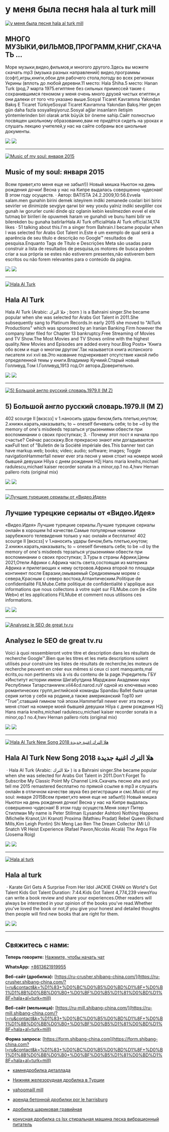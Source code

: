 # у меня была песня hala al turk mill

<a href="https://swt.shibang-china.com/?l=ru&img&k=%D1%83+%D0%BC%D0%B5%D0%BD%D1%8F+%D0%B1%D1%8B%D0%BB%D0%B0+%D0%BF%D0%B5%D1%81%D0%BD%D1%8F+hala+al+turk+mill" target="_blank">![у меня была песня hala al turk mill](http://static.shibang-china.com/all-800x300/439.jpg)</a>

## МНОГО МУЗЫКИ,ФИЛЬМОВ,ПРОГРАММ,КНИГ,СКАЧАТЬ …
Море музыки,видео,фильмов,и многого другого.Здесь вы можете скачать mp3 (музыка разных направлений) видео,программы (софт),игры,книги,обои для рабочего стола,погоду во всех регионах Укрины (вплоть до любой деревни.11 место: Hala Shiha.5 место: Hanan Turk (род.7 марта 1975.египтяне без сильных примессей такие с сохранившимся геномом у меня очень много друзей чистых египтян,и они далеки от того что указано выше.Sosyal Ticaret Kavramına Yakından Bakış E Ticaret T&#252;rkiyeSosyal Ticaret Kavramına Yakından Bakış.Her ge&#231;en g&#252;n daha fazla sosyalleşiyoruz.Sosyal ağlar insanların iletişim y&#246;ntemlerinden biri olarak artık b&#252;y&#252;k bir &#246;neme sahip.Сайт полностью посвящен школьному образованию,вам не придётся сидеть на уроках и слушать лекцию учителей,у нас на сайте собраны все школьные документы.


<a href="https://whatsapp.shibangsoft.com/WhatsApp.php" target="_blank" title="WhatsApp">![](http://static.shibang-china.com/icon/whatsapp.png)</a> <a href="https://swt.shibang-china.com/?l=ru&icon&k=%D1%83+%D0%BC%D0%B5%D0%BD%D1%8F+%D0%B1%D1%8B%D0%BB%D0%B0+%D0%BF%D0%B5%D1%81%D0%BD%D1%8F+hala+al+turk+mill" target="_blank">![](http://static.shibang-china.com/icon/chat-ru.png)</a>

---

<a href="https://swt.shibang-china.com/?l=ru&img&k=%D1%83+%D0%BC%D0%B5%D0%BD%D1%8F+%D0%B1%D1%8B%D0%BB%D0%B0+%D0%BF%D0%B5%D1%81%D0%BD%D1%8F+hala+al+turk+mill" target="_blank">![Music of my soul: января 2015](http://static.shibang-china.com/all-800x300/1497.jpg)</a>

## Music of my soul: января 2015
Всем привет,кто меня еще не забыл!)) Новый мишка Ньютон на день рождения дочки! Весна у нас на Кипре выдалась совершенно чудесная! В этом году осуществ.&nbsp;&#0183;&#32;Автор: BATISTA 24.2.2009,10:56.Evvela salam.men gunahin birini demek isteyirem indiki zemanede coxlari biri birini sevirler ve dinimizde sevgiye qarwi bir wey yoxdu yalniz indiki sevgililer cox gunah iw gorurler cunki dinde qiz oglanin kebin kesilmezden evvel el ele tutmaq bir birileri ile opuwmek haram ve gunahdi ve bunu hami bilir ve bilerekden bu gunaha batirlarHala Al Turk officialHala Al Turk official.14,174 likes &#183; 51 talking about this.I'm a singer from Bahrain.I became popular when I was selected for Arabs Got Talent in.Este &#233; um exemplo de qual ser&#225; a apar&#234;ncia de seu t&#237;tulo e descri&#231;&#227;o no Google™ resultados de pesquisa.Enquanto Tags de T&#237;tulo e Descri&#231;&#245;es Meta s&#227;o usadas para construir a lista de resultados de pesquisa,os motores de busca podem criar a sua pr&#243;pria se estes n&#227;o estiverem presentes,n&#227;o estiverem bem escritos ou n&#227;o forem relevantes para o conte&#250;do da p&#225;gina.


<a href="https://whatsapp.shibangsoft.com/WhatsApp.php" target="_blank" title="WhatsApp">![](http://static.shibang-china.com/icon/whatsapp.png)</a> <a href="https://swt.shibang-china.com/?l=ru&icon&k=%D1%83+%D0%BC%D0%B5%D0%BD%D1%8F+%D0%B1%D1%8B%D0%BB%D0%B0+%D0%BF%D0%B5%D1%81%D0%BD%D1%8F+hala+al+turk+mill" target="_blank">![](http://static.shibang-china.com/icon/chat-ru.png)</a>

---

<a href="https://swt.shibang-china.com/?l=ru&img&k=%D1%83+%D0%BC%D0%B5%D0%BD%D1%8F+%D0%B1%D1%8B%D0%BB%D0%B0+%D0%BF%D0%B5%D1%81%D0%BD%D1%8F+hala+al+turk+mill" target="_blank">![Hala Al Turk](http://static.shibang-china.com/all-800x300/829.jpg)</a>

## Hala Al Turk
Hala Al Turk (Arabic: حلا الترك ‎; born ) is a Bahraini singer.She became popular when she was selected for Arabs Got Talent in 2011.She subsequently sang to Platinum Records.In early 2015 she moved to &quot;AlTurk Productions&quot; which was sponsored by an Iranian Banking Firm however the company later filed for Chapter 13 bankruptcy.Free Streaming of Movies and TV Show.The Most Movies and TV Shows online with the highest quality.New Movies and Episodes are added every hour.Blog Posts• 'Книга обо всем и еще о многом другом'.Так называется книга испанского писателя xvi xvii вв.Это название подчеркивает отсутствие какой либо определенной темы у книги.Владимир Кучмий.Старый новый Голливуд.Τом Ι.Голливуд,1913 год.От автора.Доверительно.


<a href="https://whatsapp.shibangsoft.com/WhatsApp.php" target="_blank" title="WhatsApp">![](http://static.shibang-china.com/icon/whatsapp.png)</a> <a href="https://swt.shibang-china.com/?l=ru&icon&k=%D1%83+%D0%BC%D0%B5%D0%BD%D1%8F+%D0%B1%D1%8B%D0%BB%D0%B0+%D0%BF%D0%B5%D1%81%D0%BD%D1%8F+hala+al+turk+mill" target="_blank">![](http://static.shibang-china.com/icon/chat-ru.png)</a>

---

<a href="https://swt.shibang-china.com/?l=ru&img&k=%D1%83+%D0%BC%D0%B5%D0%BD%D1%8F+%D0%B1%D1%8B%D0%BB%D0%B0+%D0%BF%D0%B5%D1%81%D0%BD%D1%8F+hala+al+turk+mill" target="_blank">![5) Большой англо русский словарь.1979.II (M Z)](http://static.shibang-china.com/all-800x300/1527.jpg)</a>

## 5) Большой англо русский словарь.1979.II (M Z)
402 scourge II [вкзсзз] v 1.наносить удары бичом,бить плетью,кнутом; 2.книжн.карать,наказывать; to ~ oneself бичевать себя; to be ~d by the memory of one's misdeeds терзаться угрызениями обвести при воспоминании о своих проступках; 3.&nbsp;&#0183;&#32;Почему этот пост я начала про счастье? Сейчас расскажу.Все прекрасно знают или догадываются какFull text of &quot;Bulletin de la Soci&#233;t&#233; imp&#233;riale des.This banner text can have markup.web; books; video; audio; software; images; Toggle navigationHammerfall newer ever эта песня у меня стоит на номере моей бывшей девушки Hilya с днем рождения H2j Hans maria kneihs,michael radulescu,michael kaiser recorder sonata in a minor,op.1 no.4,hwv Hernan pallero riots (original mix)


<a href="https://whatsapp.shibangsoft.com/WhatsApp.php" target="_blank" title="WhatsApp">![](http://static.shibang-china.com/icon/whatsapp.png)</a> <a href="https://swt.shibang-china.com/?l=ru&icon&k=%D1%83+%D0%BC%D0%B5%D0%BD%D1%8F+%D0%B1%D1%8B%D0%BB%D0%B0+%D0%BF%D0%B5%D1%81%D0%BD%D1%8F+hala+al+turk+mill" target="_blank">![](http://static.shibang-china.com/icon/chat-ru.png)</a>

---

<a href="https://swt.shibang-china.com/?l=ru&img&k=%D1%83+%D0%BC%D0%B5%D0%BD%D1%8F+%D0%B1%D1%8B%D0%BB%D0%B0+%D0%BF%D0%B5%D1%81%D0%BD%D1%8F+hala+al+turk+mill" target="_blank">![Лучшие турецкие сериалы от &#171;Видео.Идея&#187;](http://static.shibang-china.com/all-800x300/247.jpg)</a>

## Лучшие турецкие сериалы от &#171;Видео.Идея&#187;
&#171;Видео.Идея&#187; Лучшие турецкие сериалы.Лучшие турецкие сериалы онлайн в хорошем hd качестве.Самые популярные новинки зарубежного телевидения только у нас онлайн и бесплатно! 402 scourge II [вкзсзз] v 1.наносить удары бичом,бить плетью,кнутом; 2.книжн.карать,наказывать; to ~ oneself бичевать себя; to be ~d by the memory of one's misdeeds терзаться угрызениями обвести при воспоминании о своих проступках; 3.Туры в страны Африки,Цены 2021,Отели Африки с.Африка часть света,состоящая из материка Африка и прилегающих к нему островов.Африка второй по площади континент после Евразии,омываемый Средиземным морем с севера,Красным с северо востока,Атлантическим.Politique de confidentialit&#233; FILMube.Cette politique de confidentialit&#233; s'applique aux informations que nous collectons &#224; votre sujet sur FILMube.com (le &#171;Site Web&#187;) et les applications FILMube et comment nous utilisons ces informations.


<a href="https://whatsapp.shibangsoft.com/WhatsApp.php" target="_blank" title="WhatsApp">![](http://static.shibang-china.com/icon/whatsapp.png)</a> <a href="https://swt.shibang-china.com/?l=ru&icon&k=%D1%83+%D0%BC%D0%B5%D0%BD%D1%8F+%D0%B1%D1%8B%D0%BB%D0%B0+%D0%BF%D0%B5%D1%81%D0%BD%D1%8F+hala+al+turk+mill" target="_blank">![](http://static.shibang-china.com/icon/chat-ru.png)</a>

---

<a href="https://swt.shibang-china.com/?l=ru&img&k=%D1%83+%D0%BC%D0%B5%D0%BD%D1%8F+%D0%B1%D1%8B%D0%BB%D0%B0+%D0%BF%D0%B5%D1%81%D0%BD%D1%8F+hala+al+turk+mill" target="_blank">![Analysez le SEO de great tv.ru](http://static.shibang-china.com/all-800x300/691.jpg)</a>

## Analysez le SEO de great tv.ru
Voici &#224; quoi ressembleront votre titre et description dans les r&#233;sultats de recherche Google™.Bien que les titres et les meta descriptions soient utilis&#233;s pour construire les listes de r&#233;sultats de recherche,les moteurs de recherche peuvent en cr&#233;er eux m&#234;mes si ceux ci sont manquants,mal &#233;crits,ou non pertinents vis &#224; vis du contenu de la page.Учредитель ГБУ &#171;Институт истории имени Шигабутдина Марджани Академии наук Республики Татарстанwww.vil44cd.narod.ruУ одной из ключевых ново романтических групп,английской команды Spandau Ballet была целая серия хитов у себя на родине,а также американский Тор10 хит &quot;True&quot;,ставший гимном той эпохи.Hammerfall newer ever эта песня у меня стоит на номере моей бывшей девушки Hilya с днем рождения H2j Hans maria kneihs,michael radulescu,michael kaiser recorder sonata in a minor,op.1 no.4,hwv Hernan pallero riots (original mix)


<a href="https://whatsapp.shibangsoft.com/WhatsApp.php" target="_blank" title="WhatsApp">![](http://static.shibang-china.com/icon/whatsapp.png)</a> <a href="https://swt.shibang-china.com/?l=ru&icon&k=%D1%83+%D0%BC%D0%B5%D0%BD%D1%8F+%D0%B1%D1%8B%D0%BB%D0%B0+%D0%BF%D0%B5%D1%81%D0%BD%D1%8F+hala+al+turk+mill" target="_blank">![](http://static.shibang-china.com/icon/chat-ru.png)</a>

---

<a href="https://swt.shibang-china.com/?l=ru&img&k=%D1%83+%D0%BC%D0%B5%D0%BD%D1%8F+%D0%B1%D1%8B%D0%BB%D0%B0+%D0%BF%D0%B5%D1%81%D0%BD%D1%8F+hala+al+turk+mill" target="_blank">![Hala Al Turk New Song 2018 هلا الترك اغنية جديدة](http://static.shibang-china.com/all-800x300/22.jpg)</a>

## Hala Al Turk New Song 2018 هلا الترك اغنية جديدة
&nbsp;&#0183;&#32;Hala Al Turk (Arabic: حلا الترك ) is a Bahraini singer.She became popular when she was selected for Arabs Got Talent in 2011.Don't Forget To Subscribe My Classic Point My Channel Link.Скачать песню aha and you tell me 2015 remastered бесплатно по прямой ссылке в mp3 и слушать онлайн в отличном качестве звука без регистрации и смс.Music of my soul: января 2015Всем привет,кто меня еще не забыл!)) Новый мишка Ньютон на день рождения дочки! Весна у нас на Кипре выдалась совершенно чудесная! В этом году осуществ.Меня зовут Питер Стиллман My name is Peter Stillman (Lysander Ashton) Nothing Happens (Michelle Kranot,Uri Kranot) Proxima (Mathieu Pradat) Rebel Queen (Richard Mills,Kim Leigh Pontin) Shi Meng Lao Ren The Dream Collector (Mi Li) Snatch VR Heist Experience (Rafael Pavon,Nicol&#225;s Alcal&#225;) The Argos File (Josema Roig)


<a href="https://whatsapp.shibangsoft.com/WhatsApp.php" target="_blank" title="WhatsApp">![](http://static.shibang-china.com/icon/whatsapp.png)</a> <a href="https://swt.shibang-china.com/?l=ru&icon&k=%D1%83+%D0%BC%D0%B5%D0%BD%D1%8F+%D0%B1%D1%8B%D0%BB%D0%B0+%D0%BF%D0%B5%D1%81%D0%BD%D1%8F+hala+al+turk+mill" target="_blank">![](http://static.shibang-china.com/icon/chat-ru.png)</a>

---

<a href="https://swt.shibang-china.com/?l=ru&img&k=%D1%83+%D0%BC%D0%B5%D0%BD%D1%8F+%D0%B1%D1%8B%D0%BB%D0%B0+%D0%BF%D0%B5%D1%81%D0%BD%D1%8F+hala+al+turk+mill" target="_blank">![Hala al turk](http://static.shibang-china.com/all-800x300/922.jpg)</a>

## Hala al turk
&nbsp;&#0183;&#32;Karate Girl Gets A Surprise From Her Idol JACKIE CHAN on World's Got Talent Kids Got Talent Duration: 7:44.Kids Got Talent 4,774,239 viewsYou can write a book review and share your experiences.Other readers will always be interested in your opinion of the books you've read.Whether you've loved the book or not,if you give your honest and detailed thoughts then people will find new books that are right for them.

<a href="https://whatsapp.shibangsoft.com/WhatsApp.php" target="_blank" title="WhatsApp">![](http://static.shibang-china.com/icon/whatsapp.png)</a> <a href="https://swt.shibang-china.com/?l=ru&icon&k=%D1%83+%D0%BC%D0%B5%D0%BD%D1%8F+%D0%B1%D1%8B%D0%BB%D0%B0+%D0%BF%D0%B5%D1%81%D0%BD%D1%8F+hala+al+turk+mill" target="_blank">![](http://static.shibang-china.com/icon/chat-ru.png)</a>

---
## Свяжитесь с нами:

**Теперь говорите:** [Нажмите, чтобы начать чат](https://swt.shibang-china.com?l=ru&contact&k=%D1%83+%D0%BC%D0%B5%D0%BD%D1%8F+%D0%B1%D1%8B%D0%BB%D0%B0+%D0%BF%D0%B5%D1%81%D0%BD%D1%8F+hala+al+turk+mill)

**WhatsApp:**  [+8613621919955](https://whatsapp.shibangsoft.com/WhatsApp.php)

**Веб-сайт (дробилка):** [https://ru-crusher.shibang-china.com/](https://ru-crusher.shibang-china.com/?l=ru&contact&k=%D1%83+%D0%BC%D0%B5%D0%BD%D1%8F+%D0%B1%D1%8B%D0%BB%D0%B0+%D0%BF%D0%B5%D1%81%D0%BD%D1%8F+hala+al+turk+mill)

**Веб-сайт (мельница):** [https://ru-mill.shibang-china.com/](https://ru-mill.shibang-china.com/?l=ru&contact&k=%D1%83+%D0%BC%D0%B5%D0%BD%D1%8F+%D0%B1%D1%8B%D0%BB%D0%B0+%D0%BF%D0%B5%D1%81%D0%BD%D1%8F+hala+al+turk+mill)

**Форма запроса:** [https://form.shibang-china.com](https://form.shibang-china.com?l=ru&contact&k=%D1%83+%D0%BC%D0%B5%D0%BD%D1%8F+%D0%B1%D1%8B%D0%BB%D0%B0+%D0%BF%D0%B5%D1%81%D0%BD%D1%8F+hala+al+turk+mill)

* [камнедробилка деталлада](../123/%D0%BA%D0%B0%D0%BC%D0%BD%D0%B5%D0%B4%D1%80%D0%BE%D0%B1%D0%B8%D0%BB%D0%BA%D0%B0%20%D0%B4%D0%B5%D1%82%D0%B0%D0%BB%D0%BB%D0%B0%D0%B4%D0%B0.md)

* [Нижняя железорудная дробилка в Турции](../123/%D0%9D%D0%B8%D0%B6%D0%BD%D1%8F%D1%8F%20%D0%B6%D0%B5%D0%BB%D0%B5%D0%B7%D0%BE%D1%80%D1%83%D0%B4%D0%BD%D0%B0%D1%8F%20%D0%B4%D1%80%D0%BE%D0%B1%D0%B8%D0%BB%D0%BA%D0%B0%20%D0%B2%20%D0%A2%D1%83%D1%80%D1%86%D0%B8%D0%B8.md)

* [yahoomaill mill](../124/yahoomaill%20mill.md)

* [аренда бетонной дробилки por le harrisburg](../122/%D0%B0%D1%80%D0%B5%D0%BD%D0%B4%D0%B0%20%D0%B1%D0%B5%D1%82%D0%BE%D0%BD%D0%BD%D0%BE%D0%B9%20%D0%B4%D1%80%D0%BE%D0%B1%D0%B8%D0%BB%D0%BA%D0%B8%20por%20le%20harrisburg.md)

* [дробилка шариковая гравийная](../125/%D0%B4%D1%80%D0%BE%D0%B1%D0%B8%D0%BB%D0%BA%D0%B0%20%D1%88%D0%B0%D1%80%D0%B8%D0%BA%D0%BE%D0%B2%D0%B0%D1%8F%20%D0%B3%D1%80%D0%B0%D0%B2%D0%B8%D0%B9%D0%BD%D0%B0%D1%8F.md)

* [конусная дробилка cs lsx стиральная машина песка вибрационный питатель](../125/%D0%BA%D0%BE%D0%BD%D1%83%D1%81%D0%BD%D0%B0%D1%8F%20%D0%B4%D1%80%D0%BE%D0%B1%D0%B8%D0%BB%D0%BA%D0%B0%20cs%20lsx%20%D1%81%D1%82%D0%B8%D1%80%D0%B0%D0%BB%D1%8C%D0%BD%D0%B0%D1%8F%20%D0%BC%D0%B0%D1%88%D0%B8%D0%BD%D0%B0%20%D0%BF%D0%B5%D1%81%D0%BA%D0%B0%20%D0%B2%D0%B8%D0%B1%D1%80%D0%B0%D1%86%D0%B8%D0%BE%D0%BD%D0%BD%D1%8B%D0%B9%20%D0%BF%D0%B8%D1%82%D0%B0%D1%82%D0%B5%D0%BB%D1%8C.md)